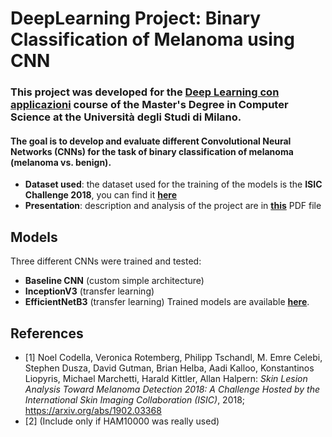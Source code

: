# DeepLearning Project: Binary Classification of Melanoma using CNN
### This project was developed for the [Deep Learning con applicazioni](https://www.unimi.it/it/corsi/insegnamenti-dei-corsi-di-laurea/2025/deep-learning-con-applicazioni) course of the Master's Degree in Computer Science at the Università degli Studi di Milano.
#### The goal is to develop and evaluate different Convolutional Neural Networks (CNNs) for the task of **binary classification of melanoma (melanoma vs. benign)**.
- **Dataset used**:
the dataset used for the training of the models is the **ISIC Challenge 2018**, you can find it [**here**](https://challenge.isic-archive.com/data/#2018)
- **Presentation**: description and analysis of the project are in [**this**](https://github.com/moroa01/Projects/DeepLearning/presentation.pdf) PDF file

## Models
Three different CNNs were trained and tested:
- **Baseline CNN** (custom simple architecture)  
- **InceptionV3** (transfer learning)  
- **EfficientNetB3** (transfer learning)
Trained models are available [**here**](https://github.com/moroa01/Projects/DeepLearning/models).

## References
- [1] Noel Codella, Veronica Rotemberg, Philipp Tschandl, M. Emre Celebi, Stephen Dusza, David Gutman, Brian Helba, Aadi Kalloo, Konstantinos Liopyris, Michael Marchetti, Harald Kittler, Allan Halpern: *Skin Lesion Analysis Toward Melanoma Detection 2018: A Challenge Hosted by the International Skin Imaging Collaboration (ISIC)*, 2018; https://arxiv.org/abs/1902.03368  
- [2] (Include only if HAM10000 was really used)
